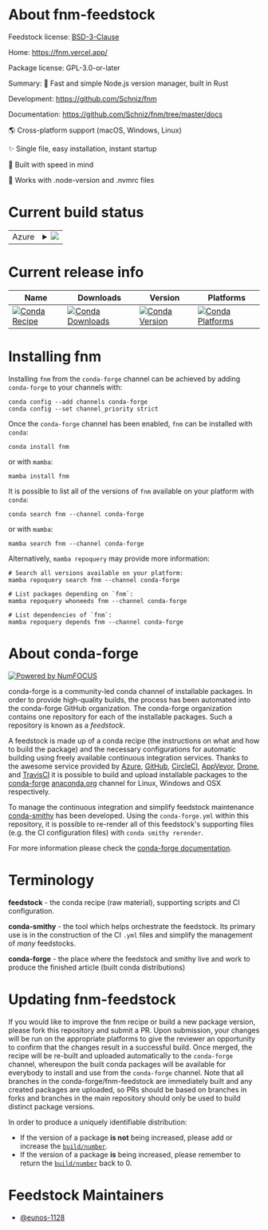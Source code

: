 About fnm-feedstock
===================

Feedstock license: [BSD-3-Clause](https://github.com/conda-forge/fnm-feedstock/blob/main/LICENSE.txt)

Home: https://fnm.vercel.app/

Package license: GPL-3.0-or-later

Summary: 🚀 Fast and simple Node.js version manager, built in Rust

Development: https://github.com/Schniz/fnm

Documentation: https://github.com/Schniz/fnm/tree/master/docs

🌎 Cross-platform support (macOS, Windows, Linux)

✨ Single file, easy installation, instant startup

🚀 Built with speed in mind

📂 Works with .node-version and .nvmrc files

Current build status
====================


<table>
    
  <tr>
    <td>Azure</td>
    <td>
      <details>
        <summary>
          <a href="https://dev.azure.com/conda-forge/feedstock-builds/_build/latest?definitionId=25783&branchName=main">
            <img src="https://dev.azure.com/conda-forge/feedstock-builds/_apis/build/status/fnm-feedstock?branchName=main">
          </a>
        </summary>
        <table>
          <thead><tr><th>Variant</th><th>Status</th></tr></thead>
          <tbody><tr>
              <td>linux_64</td>
              <td>
                <a href="https://dev.azure.com/conda-forge/feedstock-builds/_build/latest?definitionId=25783&branchName=main">
                  <img src="https://dev.azure.com/conda-forge/feedstock-builds/_apis/build/status/fnm-feedstock?branchName=main&jobName=linux&configuration=linux%20linux_64_" alt="variant">
                </a>
              </td>
            </tr><tr>
              <td>osx_64</td>
              <td>
                <a href="https://dev.azure.com/conda-forge/feedstock-builds/_build/latest?definitionId=25783&branchName=main">
                  <img src="https://dev.azure.com/conda-forge/feedstock-builds/_apis/build/status/fnm-feedstock?branchName=main&jobName=osx&configuration=osx%20osx_64_" alt="variant">
                </a>
              </td>
            </tr><tr>
              <td>win_64</td>
              <td>
                <a href="https://dev.azure.com/conda-forge/feedstock-builds/_build/latest?definitionId=25783&branchName=main">
                  <img src="https://dev.azure.com/conda-forge/feedstock-builds/_apis/build/status/fnm-feedstock?branchName=main&jobName=win&configuration=win%20win_64_" alt="variant">
                </a>
              </td>
            </tr>
          </tbody>
        </table>
      </details>
    </td>
  </tr>
</table>

Current release info
====================

| Name | Downloads | Version | Platforms |
| --- | --- | --- | --- |
| [![Conda Recipe](https://img.shields.io/badge/recipe-fnm-green.svg)](https://anaconda.org/conda-forge/fnm) | [![Conda Downloads](https://img.shields.io/conda/dn/conda-forge/fnm.svg)](https://anaconda.org/conda-forge/fnm) | [![Conda Version](https://img.shields.io/conda/vn/conda-forge/fnm.svg)](https://anaconda.org/conda-forge/fnm) | [![Conda Platforms](https://img.shields.io/conda/pn/conda-forge/fnm.svg)](https://anaconda.org/conda-forge/fnm) |

Installing fnm
==============

Installing `fnm` from the `conda-forge` channel can be achieved by adding `conda-forge` to your channels with:

```
conda config --add channels conda-forge
conda config --set channel_priority strict
```

Once the `conda-forge` channel has been enabled, `fnm` can be installed with `conda`:

```
conda install fnm
```

or with `mamba`:

```
mamba install fnm
```

It is possible to list all of the versions of `fnm` available on your platform with `conda`:

```
conda search fnm --channel conda-forge
```

or with `mamba`:

```
mamba search fnm --channel conda-forge
```

Alternatively, `mamba repoquery` may provide more information:

```
# Search all versions available on your platform:
mamba repoquery search fnm --channel conda-forge

# List packages depending on `fnm`:
mamba repoquery whoneeds fnm --channel conda-forge

# List dependencies of `fnm`:
mamba repoquery depends fnm --channel conda-forge
```


About conda-forge
=================

[![Powered by
NumFOCUS](https://img.shields.io/badge/powered%20by-NumFOCUS-orange.svg?style=flat&colorA=E1523D&colorB=007D8A)](https://numfocus.org)

conda-forge is a community-led conda channel of installable packages.
In order to provide high-quality builds, the process has been automated into the
conda-forge GitHub organization. The conda-forge organization contains one repository
for each of the installable packages. Such a repository is known as a *feedstock*.

A feedstock is made up of a conda recipe (the instructions on what and how to build
the package) and the necessary configurations for automatic building using freely
available continuous integration services. Thanks to the awesome service provided by
[Azure](https://azure.microsoft.com/en-us/services/devops/), [GitHub](https://github.com/),
[CircleCI](https://circleci.com/), [AppVeyor](https://www.appveyor.com/),
[Drone](https://cloud.drone.io/welcome), and [TravisCI](https://travis-ci.com/)
it is possible to build and upload installable packages to the
[conda-forge](https://anaconda.org/conda-forge) [anaconda.org](https://anaconda.org/)
channel for Linux, Windows and OSX respectively.

To manage the continuous integration and simplify feedstock maintenance
[conda-smithy](https://github.com/conda-forge/conda-smithy) has been developed.
Using the ``conda-forge.yml`` within this repository, it is possible to re-render all of
this feedstock's supporting files (e.g. the CI configuration files) with ``conda smithy rerender``.

For more information please check the [conda-forge documentation](https://conda-forge.org/docs/).

Terminology
===========

**feedstock** - the conda recipe (raw material), supporting scripts and CI configuration.

**conda-smithy** - the tool which helps orchestrate the feedstock.
                   Its primary use is in the construction of the CI ``.yml`` files
                   and simplify the management of *many* feedstocks.

**conda-forge** - the place where the feedstock and smithy live and work to
                  produce the finished article (built conda distributions)


Updating fnm-feedstock
======================

If you would like to improve the fnm recipe or build a new
package version, please fork this repository and submit a PR. Upon submission,
your changes will be run on the appropriate platforms to give the reviewer an
opportunity to confirm that the changes result in a successful build. Once
merged, the recipe will be re-built and uploaded automatically to the
`conda-forge` channel, whereupon the built conda packages will be available for
everybody to install and use from the `conda-forge` channel.
Note that all branches in the conda-forge/fnm-feedstock are
immediately built and any created packages are uploaded, so PRs should be based
on branches in forks and branches in the main repository should only be used to
build distinct package versions.

In order to produce a uniquely identifiable distribution:
 * If the version of a package **is not** being increased, please add or increase
   the [``build/number``](https://docs.conda.io/projects/conda-build/en/latest/resources/define-metadata.html#build-number-and-string).
 * If the version of a package **is** being increased, please remember to return
   the [``build/number``](https://docs.conda.io/projects/conda-build/en/latest/resources/define-metadata.html#build-number-and-string)
   back to 0.

Feedstock Maintainers
=====================

* [@eunos-1128](https://github.com/eunos-1128/)

